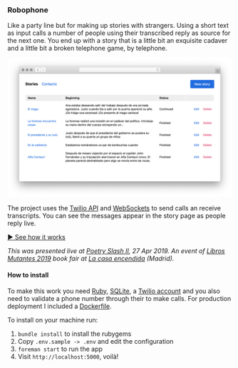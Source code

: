 ### Robophone

Like a party line but for making up stories with strangers. Using a short text as input calls a number of people using their transcribed reply as source for the next one. You end up with a story that is a little bit an exquisite cadaver and a little bit a broken telephone game, by telephone.

![Screen Shot](doc/screen-shot.png)

The project uses the [Twilio API](https://www.twilio.com/docs/usage/api) and [WebSockets](https://developer.mozilla.org/en-US/docs/Web/API/WebSockets_API) to send calls an receive transcripts. You can see the messages appear in the story page as people reply live.

[▶️ See how it works](https://github.com/marcelinollano/robocall/raw/master/doc/demo.mp4)

_This was presented live at [Poetry Slash II](https://poesia.javier.is), 27 Apr 2019. An event of [Libros Mutantes 2019](https://librosmutantes.com) book fair at [La casa encendida](https://www.lacasaencendida.es) (Madrid)._

#### How to install

To make this work you need [Ruby](https://ruby-lang.org), [SQLite](https://en.wikipedia.org/wiki/SQLite), a [Twilio account](https://twilio.com) and you also need to validate a phone number through their to make calls. For production deployment I included a [Dockerfile](Dockerfile).

To install on your machine run:

1. `bundle install` to install the rubygems
2. Copy `.env.sample -> .env` and edit the configuration
3. `foreman start` to run the app
4. Visit `http://localhost:5000`, voilà!
